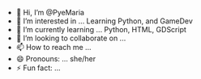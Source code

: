 - 👋 Hi, I’m @PyeMaria
- 👀 I’m interested in ... Learning Python, and GameDev
- 🌱 I’m currently learning ... Python, HTML, GDScript
- 💞️ I’m looking to collaborate on ...
- 📫 How to reach me ...
- 😄 Pronouns: ... she/her
- ⚡ Fun fact: ...

<!---
PyeMaria/PyeMaria is a ✨ special ✨ repository because its `README.md` (this file) appears on your GitHub profile.
You can click the Preview link to take a look at your changes.
--->
